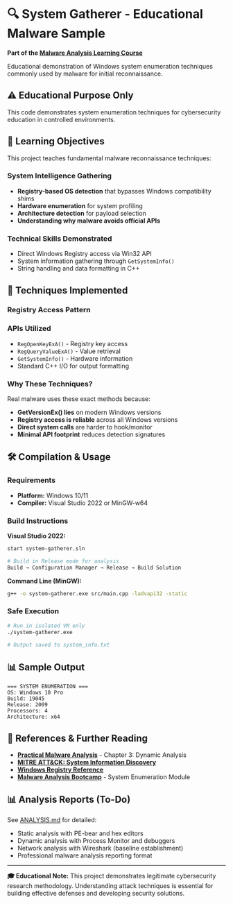 # 🔍 System Gatherer - Educational Malware Sample

**Part of the [Malware Analysis Learning Course](https://github.com/msh31/malware-analysis)**

Educational demonstration of Windows system enumeration techniques commonly used by malware for initial reconnaissance.

## ⚠️ Educational Purpose Only

This code demonstrates system enumeration techniques for cybersecurity education in controlled environments.

## 🎯 Learning Objectives

This project teaches fundamental malware reconnaissance techniques:

### **System Intelligence Gathering**
- **Registry-based OS detection** that bypasses Windows compatibility shims
- **Hardware enumeration** for system profiling
- **Architecture detection** for payload selection
- **Understanding why malware avoids official APIs**

### **Technical Skills Demonstrated**
- Direct Windows Registry access via Win32 API
- System information gathering through `GetSystemInfo()`
- String handling and data formatting in C++

## 🔧 Techniques Implemented

### **Registry Access Pattern**

### **APIs Utilized**
- `RegOpenKeyExA()` - Registry key access
- `RegQueryValueExA()` - Value retrieval
- `GetSystemInfo()` - Hardware information
- Standard C++ I/O for output formatting

### **Why These Techniques?**
Real malware uses these exact methods because:
- **GetVersionEx() lies** on modern Windows versions
- **Registry access is reliable** across all Windows versions
- **Direct system calls** are harder to hook/monitor
- **Minimal API footprint** reduces detection signatures

## 🛠️ Compilation & Usage

### **Requirements**
- **Platform:** Windows 10/11
- **Compiler:** Visual Studio 2022 or MinGW-w64

### **Build Instructions**

**Visual Studio 2022:**
```bash
start system-gatherer.sln

# Build in Release mode for analysis
Build → Configuration Manager → Release → Build Solution
```

**Command Line (MinGW):**
```bash
g++ -o system-gatherer.exe src/main.cpp -ladvapi32 -static
```

### **Safe Execution**
```bash
# Run in isolated VM only
./system-gatherer.exe

# Output saved to system_info.txt
```

## 📊 Sample Output

```
=== SYSTEM ENUMERATION ===
OS: Windows 10 Pro
Build: 19045
Release: 2009
Processors: 4
Architecture: x64
```

## 📖 References & Further Reading

- **[Practical Malware Analysis](https://nostarch.com/malware)** - Chapter 3: Dynamic Analysis
- **[MITRE ATT&CK: System Information Discovery](https://attack.mitre.org/techniques/T1082/)**
- **[Windows Registry Reference](https://docs.microsoft.com/en-us/windows/win32/sysinfo/registry)**
- **[Malware Analysis Bootcamp](https://class.malware.re/)** - System Enumeration Module

## 📊 Analysis Reports (To-Do)

See [ANALYSIS.md](./ANALYSIS.md) for detailed:
- Static analysis with PE-bear and hex editors
- Dynamic analysis with Process Monitor and debuggers
- Network analysis with Wireshark (baseline establishment)
- Professional malware analysis reporting format

---

**🎓 Educational Note:** This project demonstrates legitimate cybersecurity research methodology. Understanding attack techniques is essential for building effective defenses and developing security solutions.